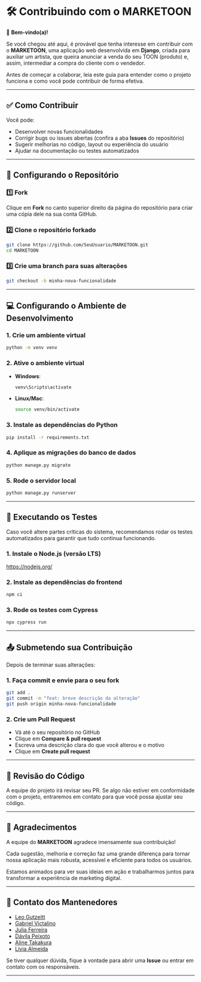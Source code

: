 # 🛠️ Contribuindo com o MARKETOON

👋 **Bem-vindo(a)!**

Se você chegou até aqui, é provável que tenha interesse em contribuir com o **MARKETOON**, uma aplicação web desenvolvida em **Django**, criada para auxiliar um artista, que queira anunciar a venda do seu TOON (produto) e, assim, intermediar a compra do cliente com o vendedor.

Antes de começar a colaborar, leia este guia para entender como o projeto funciona e como você pode contribuir de forma efetiva.

---

## ✅ Como Contribuir

Você pode:

- Desenvolver novas funcionalidades  
- Corrigir bugs ou issues abertas (confira a aba **Issues** do repositório)  
- Sugerir melhorias no código, layout ou experiência do usuário  
- Ajudar na documentação ou testes automatizados  

---

## 📁 Configurando o Repositório

### 1️⃣ Fork

Clique em **Fork** no canto superior direito da página do repositório para criar uma cópia dele na sua conta GitHub.

### 2️⃣ Clone o repositório forkado

```bash
git clone https://github.com/SeuUsuario/MARKETOON.git
cd MARKETOON
```

### 3️⃣ Crie uma branch para suas alterações

```bash
git checkout -b minha-nova-funcionalidade
```

---

## 💻 Configurando o Ambiente de Desenvolvimento

### 1. Crie um ambiente virtual

```bash
python -m venv venv
```

### 2. Ative o ambiente virtual

- **Windows**:
  ```bash
  venv\Scripts\activate
  ```

- **Linux/Mac**:
  ```bash
  source venv/bin/activate
  ```

### 3. Instale as dependências do Python

```bash
pip install -r requirements.txt
```

### 4. Aplique as migrações do banco de dados

```bash
python manage.py migrate
```

### 5. Rode o servidor local

```bash
python manage.py runserver
```

---

## 🧪 Executando os Testes

Caso você altere partes críticas do sistema, recomendamos rodar os testes automatizados para garantir que tudo continua funcionando.

### 1. Instale o Node.js (versão LTS)

https://nodejs.org/

### 2. Instale as dependências do frontend

```bash
npm ci
```

### 3. Rode os testes com Cypress

```bash
npx cypress run
```

---

## 📤 Submetendo sua Contribuição

Depois de terminar suas alterações:

### 1. Faça commit e envie para o seu fork

```bash
git add .
git commit -m "feat: breve descrição da alteração"
git push origin minha-nova-funcionalidade
```

### 2. Crie um Pull Request

- Vá até o seu repositório no GitHub  
- Clique em **Compare & pull request**  
- Escreva uma descrição clara do que você alterou e o motivo  
- Clique em **Create pull request**  

---

## 🔎 Revisão do Código

A equipe do projeto irá revisar seu PR. Se algo não estiver em conformidade com o projeto, entraremos em contato para que você possa ajustar seu código.

---

## 🙏 Agradecimentos

A equipe do **MARKETOON** agradece imensamente sua contribuição!  

Cada sugestão, melhoria e correção faz uma grande diferença para tornar nossa aplicação mais robusta, acessível e eficiente para todos os usuários.

Estamos animados para ver suas ideias em ação e trabalharmos juntos para transformar a experiência de marketing digital.

---

## 👥 Contato dos Mantenedores


- [Leo Gutzeitt](https://github.com/LeoGutzeitt)
- [Gabriel Victalino](https://github.com/GabrielVictalino)
- [Julia Ferreira](https://github.com/juliavfe)
- [Dávila Peixoto](https://github.com/davilapeixoto)
- [Aline Takakura](https://github.com/alinetakakura)
- [Lívia Almeida](https://github.com/liv553)

Se tiver qualquer dúvida, fique à vontade para abrir uma **Issue** ou entrar em contato com os responsáveis.

---
